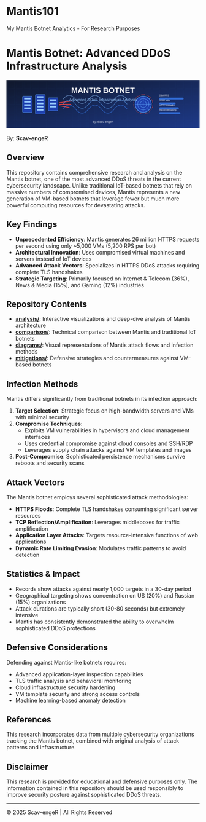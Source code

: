 # Mantis101
My Mantis Botnet Analytics - For Research Purposes 
# Mantis Botnet: Advanced DDoS Infrastructure Analysis

![Mantis Botnet Banner](./assets/mantis-banner.svg)

By: **Scav-engeR**

## Overview

This repository contains comprehensive research and analysis on the Mantis botnet, one of the most advanced DDoS threats in the current cybersecurity landscape. Unlike traditional IoT-based botnets that rely on massive numbers of compromised devices, Mantis represents a new generation of VM-based botnets that leverage fewer but much more powerful computing resources for devastating attacks.

## Key Findings

- **Unprecedented Efficiency**: Mantis generates 26 million HTTPS requests per second using only ~5,000 VMs (5,200 RPS per bot)
- **Architectural Innovation**: Uses compromised virtual machines and servers instead of IoT devices
- **Advanced Attack Vectors**: Specializes in HTTPS DDoS attacks requiring complete TLS handshakes
- **Strategic Targeting**: Primarily focused on Internet & Telecom (36%), News & Media (15%), and Gaming (12%) industries

## Repository Contents

- **[analysis/](./analysis/)**: Interactive visualizations and deep-dive analysis of Mantis architecture
- **[comparison/](./comparison/)**: Technical comparison between Mantis and traditional IoT botnets
- **[diagrams/](./diagrams/)**: Visual representations of Mantis attack flows and infection methods
- **[mitigations/](./mitigations/)**: Defensive strategies and countermeasures against VM-based botnets

## Infection Methods

Mantis differs significantly from traditional botnets in its infection approach:

1. **Target Selection**: Strategic focus on high-bandwidth servers and VMs with minimal security
2. **Compromise Techniques**:
   - Exploits VM vulnerabilities in hypervisors and cloud management interfaces
   - Uses credential compromise against cloud consoles and SSH/RDP
   - Leverages supply chain attacks against VM templates and images
3. **Post-Compromise**: Sophisticated persistence mechanisms survive reboots and security scans

## Attack Vectors

The Mantis botnet employs several sophisticated attack methodologies:

- **HTTPS Floods**: Complete TLS handshakes consuming significant server resources
- **TCP Reflection/Amplification**: Leverages middleboxes for traffic amplification
- **Application Layer Attacks**: Targets resource-intensive functions of web applications
- **Dynamic Rate Limiting Evasion**: Modulates traffic patterns to avoid detection

## Statistics & Impact

- Records show attacks against nearly 1,000 targets in a 30-day period
- Geographical targeting shows concentration on US (20%) and Russian (15%) organizations
- Attack durations are typically short (30-80 seconds) but extremely intensive
- Mantis has consistently demonstrated the ability to overwhelm sophisticated DDoS protections

## Defensive Considerations

Defending against Mantis-like botnets requires:

- Advanced application-layer inspection capabilities
- TLS traffic analysis and behavioral monitoring
- Cloud infrastructure security hardening
- VM template security and strong access controls
- Machine learning-based anomaly detection

## References

This research incorporates data from multiple cybersecurity organizations tracking the Mantis botnet, combined with original analysis of attack patterns and infrastructure.

## Disclaimer

This research is provided for educational and defensive purposes only. The information contained in this repository should be used responsibly to improve security posture against sophisticated DDoS threats.

---

© 2025 Scav-engeR | All Rights Reserved
